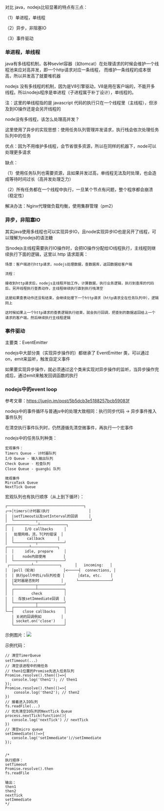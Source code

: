 对比 java，nodejs比较显著的特点有三点：

（1）单进程，单线程

（2）异步，非阻塞IO

（3）事件驱动


### 单进程，单线程

java有多线程机制，各种sevlet容器（如tomcat）在处理请求的时候会维护一个线程池来应对高并发，即一个http请求对应一条线程，
而维护一条线程的成本很高，所以并发高了就要堆机器

nodejs 没有多线程的机制，因为是V8引擎驱动，V8是用在客户端的，不能开多线程。所以nodejs程序是单进程（子进程属于补丁设计），单线程的。

注：这里的单线程指的是 javascript 代码的执行只在一个线程里（主线程），但涉及到IO操作还是会另开线程的

node没有多线程，该怎么处理高并发？

这里使用了异步的实现思想：使用任务队列管理并发请求，执行栈会依次处理任务队列中的任务

优点：因为不用维护多线程，会节省很多资源，所以在同样的机器下，node可以处理更多请求

缺点：

（1）使用任务队列也需要资源，且如果并发过高，单线程无法及时处理，也会造成等待时间过长（高并发处理乏力）

（2）所有任务都在一个线程中执行，一旦某个节点有问题，整个程序都会崩溃（稳定性）

解决办法：Nginx代理做负载均衡，使用集群管理（pm2）

### 异步，非阻塞IO

其实java使用多线程也可以实现异步IO，且node实现异步IO也是另开了线程，可以理解为nodejs的语法糖

当nodejs主线程需要执行IO操作时，会把IO操作分配给IO线程执行，主线程则继续执行下面的逻辑，这里以 http 请求距离：

```
场景：客户端进行http请求，nodejs处理数据，查数据库，返回数据给客户端

流程：

接收到http请求后，nodejs主线程开始工作，计算数据，执行业务逻辑，执行到查库的代码后，另开线程执行查表动作，主线程继续执行直到执行栈清空

这是如果查表动作还没有结束，会继续处理下一个http请求（http请求全在任务队列中），逻辑同上

这时候如果上一个http请求的查表逻辑执行结束，就会执行回调，把查到的数据返回给上一个请求的客户端，然后继续执行主线程逻辑
```

### 事件驱动

主要类：EventEmitter 

nodejs中大部分类（实现异步操作的）都继承了 EventEmitter 类，可以通过 on，emit来监听，触发自定义事件

如果要实现异步操作，就必须通过这个类来实现对异步操作的监听，当异步操作完成后，通过emit来触发回调函数的执行

### nodejs中的event loop

参考文章：https://juejin.im/post/5b5dcb3e5188257bcb59083f

nodejs中的事件循环与普通js中的处理大致相同：执行同步代码 -> 异步事件推入事件队列

在清空执行事件队列时，仍然遵循先清空微事件，再执行一个宏事件

nodejs中的任务队列种类：

```
宏观事件：
Timers Queue - 计时器队列
I/O Queue - 输入输出队列
Check Queue - 检查队列
Close Queue - guangbi 队列

微观事件
MircoTask Queue
NextTick Queue
```

宏观队列也有执行顺序（从上到下循环）：

```
┌───────────────────────────────────┐
┌─>│timers(计时器)执行                  │
│  |setTimeout以及setInterval的回调     │
│  └──────────┬────────────────────────┘
┌──────────————┴────────────┐
│  │     I/O callbacks     │
│   处理网络，流，TCP的错误  │  
│  │      callback      │
│  └──────────┬────────────┘
┌──────────┴────────────┐
│  │     idle, prepare     │
│  │    node内部使用        │
│  └──────────┬────────────┘          
 ┌──────────┴────────────┐      │   incoming:   │
│  │poll（轮询）            │<─────┤  connections, │
│  │ 执行poll中的i/o队列检查 │      │data, etc.    │
│  │定时器是否到时          │      └───────────────┘
│  └──────────┬────────────┘              
│  ┌──────────┴────────────┐      
│  │        check          │
│  │  存放setImmediate回调  │
│  └──────────┬────────────┘
│  ┌──────────┴────────────┐
└──┤    close callbacks    │
   │ 关闭的回调例如         │
   │ socket.on('close')    │
   └───────────────────────┘
```

示例图片：<img src="https://github.com/HanLess/nodejs-analysis/blob/master/nodejs-event-loop.png" />

示例代码：

```
// 清空TimerQueue
setTimeout(...）  
// 清空该进程中的微任务
// then1位置的Promise先进入任务队列
Promise.resolve().then(()=>{ 
   console.log('then1'); // then1
});
Promise.resolve().then(()=>{
    console.log('then2'); // then2
})
// 接着进入IO队列
fs.readFile(...)
// 优先清空IO队列的NextTick Queue
process.nextTick(function(){
   console.log('nextTick') // nextTick
})
// 清空micro queue
setImmediate(()=>{
   console.log('setImmediate')//setImmediate
});


/*
执行顺序：
setTimeout
Promise.resolve().then
fs.readFile

输出：
then1
then2
nextTick
setImmediate
*/
```


